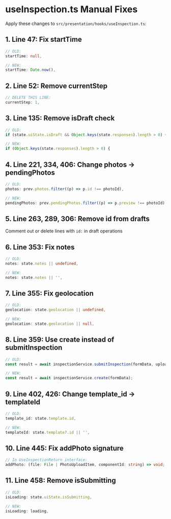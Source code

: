 # useInspection.ts Manual Fixes

Apply these changes to `src/presentation/hooks/useInspection.ts`:

## 1. Line 47: Fix startTime
```typescript
// OLD:
startTime: null,

// NEW:
startTime: Date.now(),
```

## 2. Line 52: Remove currentStep
```typescript
// DELETE THIS LINE:
currentStep: 1,
```

## 3. Line 135: Remove isDraft check
```typescript
// OLD:
if (state.uiState.isDraft && Object.keys(state.responses).length > 0) {

// NEW:
if (Object.keys(state.responses).length > 0) {
```

## 4. Line 221, 334, 406: Change photos → pendingPhotos
```typescript
// OLD:
photos: prev.photos.filter((p) => p.id !== photoId),

// NEW:
pendingPhotos: prev.pendingPhotos.filter((p) => p.preview !== photoId),
```

## 5. Line 263, 289, 306: Remove id from drafts
Comment out or delete lines with `id:` in draft operations

## 6. Line 353: Fix notes
```typescript
// OLD:
notes: state.notes || undefined,

// NEW:
notes: state.notes || '',
```

## 7. Line 355: Fix geolocation
```typescript
// OLD:
geolocation: state.geolocation || undefined,

// NEW:
geolocation: state.geolocation || null,
```

## 8. Line 359: Use create instead of submitInspection
```typescript
// OLD:
const result = await inspectionService.submitInspection(formData, uploadedPhotos);

// NEW:
const result = await inspectionService.create(formData);
```

## 9. Line 402, 426: Change template_id → templateId
```typescript
// OLD:
template_id: state.template.id,

// NEW:
templateId: state.template?.id || '',
```

## 10. Line 445: Fix addPhoto signature
```typescript
// In UseInspectionReturn interface:
addPhoto: (file: File | PhotoUploadItem, componentId: string) => void;
```

## 11. Line 458: Remove isSubmitting
```typescript
// OLD:
isLoading: state.uiState.isSubmitting,

// NEW:
isLoading: loading,
```
